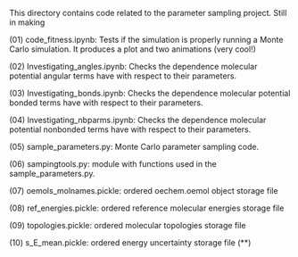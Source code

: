 This directory contains code related to the parameter sampling
project. Still in making


(01) code_fitness.ipynb: Tests if the simulation is properly running a Monte
Carlo simulation. It produces a plot and two animations (very cool!)

(02) Investigating_angles.ipynb: Checks the dependence molecular potential 
angular terms have with respect to their parameters.

(03) Investigating_bonds.ipynb: Checks the dependence molecular potential 
bonded terms have with respect to their parameters.

(04) Investigating_nbparms.ipynb: Checks the dependence molecular potential 
nonbonded terms have with respect to their parameters.

(05) sample_parameters.py: Monte Carlo parameter sampling code.

(06) sampingtools.py: module with functions used in the sample_parameters.py.

(07) oemols_molnames.pickle: ordered oechem.oemol object storage file

(08) ref_energies.pickle: ordered reference molecular energies storage file

(09) topologies.pickle: ordered molecular topologies storage file

(10) s_E_mean.pickle: ordered energy uncertainty storage file (**)




